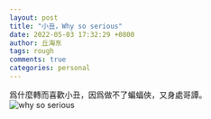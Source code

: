 ```yaml
---
layout: post
title: "小丑，Why so serious"
date: 2022-05-03 17:32:29 +0800
author: 丘海东 
tags: rough
comments: true
categories: personal
---
```

爲什麼轉而喜歡小丑，因爲做不了蝙蝠俠，又身處哥譚。  
![why so serious](http://r.photo.store.qq.com/psc?/V53xBhKC4JFvE03uTNAL1QWxNF3K6JJT/bqQfVz5yrrGYSXMvKr.cqcW*oB.axXGMYzmKAC1wAhxK.PPKNk4*48hNdXT*PBVqlA31stR0czw0UAj9UOviJyQocUMicoLQnV7sFf8hkt4!/r)
